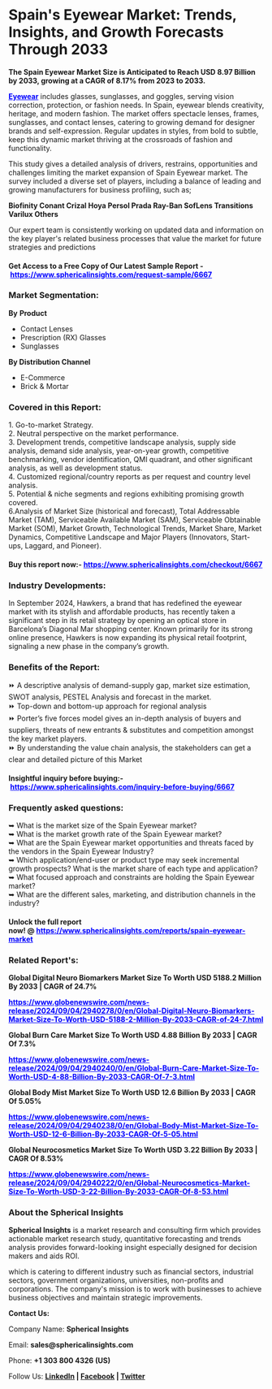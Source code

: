 <h1>Spain's Eyewear Market: Trends, Insights, and Growth Forecasts Through 2033</h1>
<div class="content-body__description"><strong>The Spain Eyewear Market Size is Anticipated to Reach USD 8.97 Billion by 2033, growing at a CAGR of 8.17% from 2023 to 2033.</strong></div>
<div class="content-body__detail">
<section id="section_0" class="entry fr-view">
<p><span style="color: #0000ff;"><strong><a style="color: #0000ff;" href="https://www.sphericalinsights.com/reports/spain-eyewear-market" target="_blank" rel="noopener">Eyewear</a></strong></span>&nbsp;includes glasses, sunglasses, and goggles, serving vision correction, protection, or fashion needs. In Spain, eyewear blends creativity, heritage, and modern fashion. The market offers spectacle lenses, frames, sunglasses, and contact lenses, catering to growing demand for designer brands and self-expression. Regular updates in styles, from bold to subtle, keep this dynamic market thriving at the crossroads of fashion and functionality.</p>
<p>This study gives a detailed analysis of drivers, restrains, opportunities and challenges limiting the market expansion of Spain Eyewear market. The survey included a diverse set of players, including a balance of leading and growing manufacturers for business profiling, such as;</p>
<p><strong>Biofinity Conant Crizal Hoya Persol Prada Ray-Ban SofLens Transitions Varilux Others</strong></p>
<p>Our expert team is consistently working on updated data and information on the key player's related business processes that value the market for future strategies and predictions</p>
<h4><strong>Get Access to a Free Copy of Our Latest Sample Report -&nbsp;<span style="color: #0000ff;"><a style="color: #0000ff;" href="https://www.sphericalinsights.com/request-sample/6667" target="_blank" rel="noopener">https://www.sphericalinsights.com/request-sample/6667</a></span></strong></h4>
<h3><strong>Market Segmentation:</strong></h3>
<p><strong>By</strong>&nbsp;<strong>Product</strong></p>
<ul>
<li>Contact Lenses</li>
<li>Prescription (RX) Glasses</li>
<li>Sunglasses</li>
</ul>
<p><strong>By</strong><strong>&nbsp;Distribution Channel</strong></p>
<ul>
<li>E-Commerce</li>
<li>Brick &amp; Mortar</li>
</ul>
<h3>Covered in this Report:</h3>
<p>1. Go-to-market Strategy.<br />2. Neutral perspective on the market performance.<br />3. Development trends, competitive landscape analysis, supply side analysis, demand side analysis, year-on-year growth, competitive benchmarking, vendor identification, QMI quadrant, and other significant analysis, as well as development status.<br />4. Customized regional/country reports as per request and country level analysis.<br />5. Potential &amp; niche segments and regions exhibiting promising growth covered.<br />6.Analysis of Market Size (historical and forecast), Total Addressable Market (TAM), Serviceable Available Market (SAM), Serviceable Obtainable Market (SOM), Market Growth, Technological Trends, Market Share, Market Dynamics, Competitive Landscape and Major Players (Innovators, Start-ups, Laggard, and Pioneer).</p>
<h4>Buy this report now:-&nbsp;<span style="color: #0000ff;"><a style="color: #0000ff;" href="https://www.sphericalinsights.com/checkout/6667" target="_blank" rel="noopener">https://www.sphericalinsights.com/checkout/6667</a></span></h4>
<h3>Industry Developments:</h3>
<p>In September 2024, Hawkers, a brand that has redefined the eyewear market with its stylish and affordable products, has recently taken a significant step in its retail strategy by opening an optical store in Barcelona&rsquo;s Diagonal Mar shopping center. Known primarily for its strong online presence, Hawkers is now expanding its physical retail footprint, signaling a new phase in the company&rsquo;s growth.</p>
<h3>Benefits of the Report:</h3>
<p>⏩ A descriptive analysis of demand-supply gap, market size estimation, SWOT analysis, PESTEL Analysis and forecast in the market.<br />⏩ Top-down and bottom-up approach for regional analysis<br />⏩ Porter&rsquo;s five forces model gives an in-depth analysis of buyers and suppliers, threats of new entrants &amp; substitutes and competition amongst the key market players.<br />⏩ By understanding the value chain analysis, the stakeholders can get a clear and detailed picture of this Market</p>
<h4>Insightful inquiry before buying:-&nbsp;<span style="color: #0000ff;"><a style="color: #0000ff;" href="https://www.sphericalinsights.com/inquiry-before-buying/6667" target="_blank" rel="noopener">https://www.sphericalinsights.com/inquiry-before-buying/6667</a></span></h4>
<h3>Frequently asked questions:</h3>
<p>➥ What is the market size of the Spain Eyewear market?<br />➥ What is the market growth rate of the Spain Eyewear market?<br />➥ What are the Spain Eyewear market opportunities and threats faced by the vendors in the Spain Eyewear Industry?<br />➥ Which application/end-user or product type may seek incremental growth prospects? What is the market share of each type and application?<br />➥ What focused approach and constraints are holding the Spain Eyewear market?<br />➥ What are the different sales, marketing, and distribution channels in the industry?</p>
<h4>Unlock the full report now!&nbsp;@&nbsp;<span style="color: #0000ff;"><a style="color: #0000ff;" href="https://www.sphericalinsights.com/reports/spain-eyewear-market" target="_blank" rel="noopener">https://www.sphericalinsights.com/reports/spain-eyewear-market</a></span></h4>
<h3><strong>Related Report's:</strong></h3>
<p><strong>Global Digital Neuro Biomarkers Market Size To Worth USD 5188.2 Million By 2033 | CAGR of 24.7%</strong></p>
<p><span style="color: #0000ff;"><strong><a style="color: #0000ff;" href="https://www.globenewswire.com/news-release/2024/09/04/2940278/0/en/Global-Digital-Neuro-Biomarkers-Market-Size-To-Worth-USD-5188-2-Million-By-2033-CAGR-of-24-7.html">https://www.globenewswire.com/news-release/2024/09/04/2940278/0/en/Global-Digital-Neuro-Biomarkers-Market-Size-To-Worth-USD-5188-2-Million-By-2033-CAGR-of-24-7.html</a></strong></span></p>
<p><strong>Global Burn Care Market Size To Worth USD 4.88 Billion By 2033 | CAGR Of 7.3%</strong></p>
<p><span style="color: #0000ff;"><strong><a style="color: #0000ff;" href="https://www.globenewswire.com/news-release/2024/09/04/2940240/0/en/Global-Burn-Care-Market-Size-To-Worth-USD-4-88-Billion-By-2033-CAGR-Of-7-3.html">https://www.globenewswire.com/news-release/2024/09/04/2940240/0/en/Global-Burn-Care-Market-Size-To-Worth-USD-4-88-Billion-By-2033-CAGR-Of-7-3.html</a></strong></span></p>
<p><strong>Global Body Mist Market Size To Worth USD 12.6 Billion By 2033 | CAGR Of 5.05%</strong></p>
<p><span style="color: #0000ff;"><strong><a style="color: #0000ff;" href="https://www.globenewswire.com/news-release/2024/09/04/2940238/0/en/Global-Body-Mist-Market-Size-To-Worth-USD-12-6-Billion-By-2033-CAGR-Of-5-05.html">https://www.globenewswire.com/news-release/2024/09/04/2940238/0/en/Global-Body-Mist-Market-Size-To-Worth-USD-12-6-Billion-By-2033-CAGR-Of-5-05.html</a></strong></span></p>
<p><strong>Global Neurocosmetics Market Size To Worth USD 3.22 Billion By 2033 | CAGR Of 8.53%</strong></p>
<p><span style="color: #0000ff;"><strong><a style="color: #0000ff;" href="https://www.globenewswire.com/news-release/2024/09/04/2940222/0/en/Global-Neurocosmetics-Market-Size-To-Worth-USD-3-22-Billion-By-2033-CAGR-Of-8-53.html">https://www.globenewswire.com/news-release/2024/09/04/2940222/0/en/Global-Neurocosmetics-Market-Size-To-Worth-USD-3-22-Billion-By-2033-CAGR-Of-8-53.html</a></strong></span></p>
<h3><strong>About the Spherical Insights</strong></h3>
<p><strong>Spherical Insights</strong>&nbsp;is a market research and consulting firm which provides actionable market research study, quantitative forecasting and trends analysis provides forward-looking insight especially designed for decision makers and aids ROI.</p>
<p>which is catering to different industry such as financial sectors, industrial sectors, government organizations, universities, non-profits and corporations. The company's mission is to work with businesses to achieve business objectives and maintain strategic improvements.</p>
<p><strong>Contact Us:</strong></p>
<p>Company Name:&nbsp;<strong>Spherical Insights</strong></p>
<p>Email:&nbsp;<strong>sales@sphericalinsights.com</strong></p>
<p>Phone:&nbsp;<strong>+1 303 800 4326 (US)</strong></p>
<p>Follow Us:&nbsp;<strong><a href="https://www.linkedin.com/company/spherical-insight/"><u>LinkedIn</u></a>&nbsp;|&nbsp;<a href="https://www.facebook.com/sphericalinsights22"><u>Facebook</u></a>&nbsp;|&nbsp;<a href="https://twitter.com/SInsights_US"><u>Twitter</u></a></strong></p>
</section>
</div>
